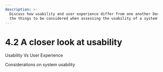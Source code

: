 ```yaml
---
description: >-
  Discuss how usability and user experience differ from one another Decide on
  the things to be considered when assessing the usability of a system?
---
```


# 4.2 A closer look at usability

Usability Vs User Experience

Considerations on system usability 

